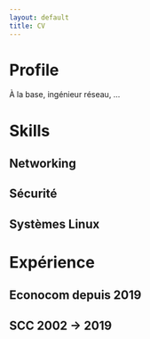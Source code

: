 ```yaml
---
layout: default
title: CV
---
```


Profile
=======

À la base, ingénieur réseau, …

Skills
======

Networking
----------

Sécurité
--------

Systèmes Linux
--------------

Expérience
==========

Econocom depuis 2019
--------------------

SCC 2002 -> 2019
----------------

